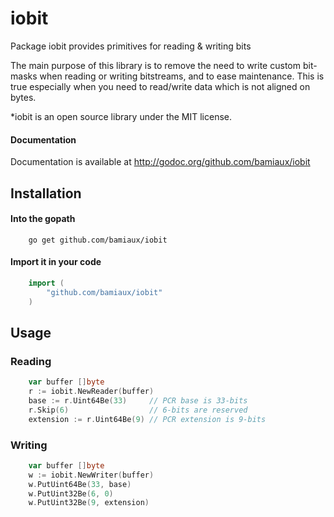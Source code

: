 iobit
=====

Package iobit provides primitives for reading & writing bits

The main purpose of this library is to remove the need to write
custom bit-masks when reading or writing bitstreams, and to ease
maintenance. This is true especially when you need to read/write
data which is not aligned on bytes.

*iobit is an open source library under the MIT license.

#### Documentation

Documentation is available at http://godoc.org/github.com/bamiaux/iobit

## Installation

#### Into the gopath

```
    go get github.com/bamiaux/iobit
```

#### Import it in your code

```go
    import (
        "github.com/bamiaux/iobit"
    )
```

## Usage

### Reading

```go
    var buffer []byte
    r := iobit.NewReader(buffer)
    base := r.Uint64Be(33)     // PCR base is 33-bits
    r.Skip(6)                  // 6-bits are reserved
    extension := r.Uint64Be(9) // PCR extension is 9-bits
```

### Writing

```go
    var buffer []byte
    w := iobit.NewWriter(buffer)
    w.PutUint64Be(33, base)
    w.PutUint32Be(6, 0)
    w.PutUint32Be(9, extension)
```
